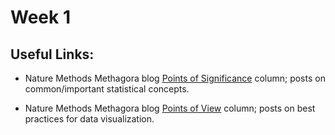 Week 1
======

Useful Links:
-------------

* Nature Methods Methagora blog [Points of Significance](http://blogs.nature.com/methagora/2013/08/giving_statistics_the_attention_it_deserves.html) column; posts on common/important statistical concepts.

* Nature Methods Methagora blog [Points of View](http://blogs.nature.com/methagora/2013/07/data-visualization-points-of-view.html) column; posts on best practices for data visualization.
